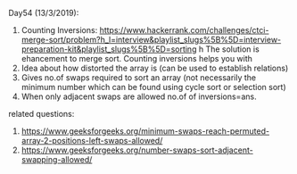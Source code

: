 Day54 (13/3/2019): 

1. Counting Inversions: https://www.hackerrank.com/challenges/ctci-merge-sort/problem?h_l=interview&playlist_slugs%5B%5D=interview-preparation-kit&playlist_slugs%5B%5D=sorting 
h
The solution is ehancement to merge sort. Counting inversions helps you with
1. Idea about how distorted the array is (can be used to establish relations)
2. Gives no.of swaps required to sort an array (not necessarily the minimum number which can be found using cycle sort or selection sort)
3. When only adjacent swaps are allowed no.of of inversions=ans.

related questions: 
1. https://www.geeksforgeeks.org/minimum-swaps-reach-permuted-array-2-positions-left-swaps-allowed/
2. https://www.geeksforgeeks.org/number-swaps-sort-adjacent-swapping-allowed/